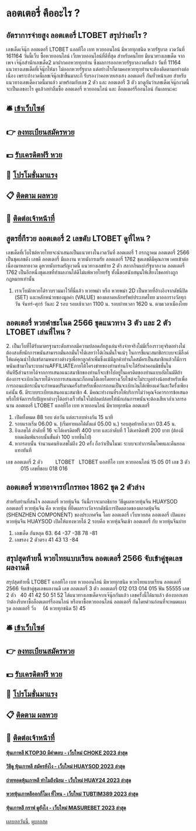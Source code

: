# ลอตเตอรี่ คืออะไร ?
## อัตราการจ่ายสูง ลอตเตอรี่ LTOBET สรุปว่าอะไร ?
เลขเด็ดเจ๊นุ๊ก ลอตเตอรี่ LTOBET แอลทีโอ เบท หวยออนไลน์ มีหวยทุกชนิด หวยรัฐบาล งวดวันที่ 161164
วันนี้เว็บ ซื้อหวยออนไลน์ เว็บหวยออนไลน์ที่ดีที่สุด สำหรับคนไทย มีแนวทางเลขเด็ด จากเพจ เจ๊นุ๊กสำนักเลขเด็ด2 มาฝากคอหวยทุกท่าน ซึ่งผลการออกหวยรัฐบาลงวดที่แล้ว วันที่ 11164 แนวทางเลขเด็ดที่เจ๊นุ๊กให้มา ไม่ออกหวยรัฐบาล แต่อย่างไรก็ตามคอหวยทุกท่านจะต้องติดตามอย่างต่อเนื่อง เพราะถ้างวดนี้เลขเจ๊นุ๊กเข้าขึ้นมาละก็ รับรองว่าคอหวยเฮงเฮง ลอตเตอรี่ กันทั่วหน้าเลย
สำหรับแนวทางเลขเด็ดงวดนี้มาแล้ว มาพร้อมกับเลข 2 ตัว และ ลอตเตอรี่ 3 ตัว มาดูกันว่าเลขเด็ดเจ๊นุ๊กงวดนี้จะเป็นเลขอะไร ดูแล้วอย่าลืมซื้อ ลอตเตอรี่ หวยออนไลน์ และ ล็อตเตอร์รี่ออนไลน์ กันเลยนะคะ

## 🛎 [เข้าเว็บไซต์](https://bit.ly/3BG5bNw)
## 👉 [ลงทะเบียนสมัครหวย](https://bit.ly/3BG5bNw)
## 💵 [รับเครดิตฟรี หวย](https://bit.ly/3C3mvgS)
## 👑 [โปรโมชั่นมาแรง](https://bit.ly/3C3mvgS)
## 📋 [ติดตาม ผลหวย](https://bit.ly/3C3mvgS)
## 📱 [ติดต่อเจ้าหน้าที่](https://bit.ly/3C3mvgS)

## สูตรยี่กีรวย ลอตเตอรี่ 2 เลขดับ LTOBET ดูที่ไหน ?
เลขเด็ดที่เว็บไซต์หวยไทยจะนำเสนอเป็นแนวทางในงวดวันที่ ลอตเตอรี่ 1 กรกฎาคม ลอตเตอรี่ 2566 เป็นชุดเลขดัง เลขดี ลอตเตอรี่ มีผลงาน หวยมังกรเมรัย ลอตเตอรี่ 1762 ชุดเลขดีมีคุณภาพ เคยเข้าต่อเนื่องมาหลายงวด ดูหวยมังกรเมรัญงวดนี้ แนวทางเลขท้าย 2 ตัว สลากกินแบ่งรัฐบาลงวด ลอตเตอรี่ 1762 เป็นอีกหนึ่งชุดเลขที่ทำผลงานได้ดีไม่แพ้หวยไทยรัฐ ทั้งนี้ขอสนับสนุนให้เสี่ยงโชคอย่างถูกกฎหมายเท่านั้น
1. เราเว็บมักหวยได้รวบรวมมาไว้ที่นี่แล้ว หวยพม่า หรือ หวยพม่า 2D เป็นหวยที่อ้างอิงจากดัชนีปิด (SET) และหลักหน่วยของมูลค่า (VALUE) ของตลาดหลักทรัพย์ประเทศไทย มาออกรางวัลทุกวัน จันทร์-ศุกร์ วันละ 2 รอบ รอบเช้าเวลา 1100 น. รอบบ่ายเวลา 1620 น. ตามเวลาเมืองไทย

## ลอตเตอรี่ หวยคำชะโนด 2566 ชุดแนวทาง 3 ตัว และ 2 ตัว LTOBET เล่นที่ไหน ?
2. เป็นเว็บที่ได้รับมาตรฐานระดับสากลมีความปลอดภัยสูงเล่นจริงจ่ายจริงไม่มีเรื่องราวทุจริตอย่างไม่ต้องสงสัยนักการพนันสามารถมั่นอกมั่นใจได้เลยว่าได้เงินมั่นใจแน่ๆ
ในการชี้แนะสมาชิกระบบจะมีลิ้งค์ให้แด่คุณนำไปแชร์ตามหนทางต่างๆเพื่อหาลูกค้าเพิ่มซึ่งแม้มีลูกค้าท่านใดสมัครเป็นสมาชิกแล้วก็มีการพนันเข้ามาในระบบผ่านAFFILIATEภายใต้โครงข่ายของท่านท่านก็จะได้รับค่าคอมมิชชั่นในทันที5ส่วนรายได้จากการเสนอแนะสมาชิกของท่านก็จะเข้าไปอยู่ในเครดิตของท่านแบบอัตโนมัติถ้าต้องการจะเบิกเงินรายได้จากการเสนอแนะก็ถอนได้เลยโดยทางเว็บไซต์จะไม่ระบุอย่างน้อยสำหรับเพื่อการถอนแม้กระนั้นจะกำหนดปริมาณครั้งสำหรับเพื่อการถอนเป็นจะเบิกเงินได้เพียงแค่วันละ1ครั้งเพียงแค่นั้น
6. มีระบบระเบียบเสนอแนะสมาชิก
4. มีคณะทำงานที่รอให้บริการไม่ว่าคุณจึงควรการข้อเสนอหรือให้จัดการกับปัญหาต่างๆได้อย่างเร็วทันใจไม่ปลดปล่อยให้นักเล่นการพนันจะต้องเสียเวล่ำเวลารอนาน ลอตเตอรี่ LTOBET แอลทีโอ เบท หวยออนไลน์ มีหวยทุกชนิด ลอตเตอรี่
1. เปิดทั้งหมด 88 รอบ ต่อวัน แต่ละรอบห่างกัน 15 นาที
2. รอบแรกเริ่ม 06.00 น. (เริ่มทายผลได้ตั้งแต่ 05.00 น.) รอบสุดท้ายถึงเวลา 03.45 น.
3. ยิงเลขได้ ลำดับที่ 16 จะได้เครดิตฟรี 400 บาท และลำดับที่ 1 ได้เครดิตฟรี 200 บาท (ต้องมียอดเดิมพันรอบนั้นขั้นต่ำ 100 บาทขึ้นไป)
4. หากรอบนั้น จำนวนคนยิงเลขไม่ถึง 20 ครั้ง ถือว่าเป็นโมฆะ ระบบจะทำการคืนโพยและคืนยอดแทงทันที

เลข ลอตเตอรี่ 2 ตัว         LTOBET   LTOBET แอลทีโอ เบท หวยออนไลน์ 15 05 01
เลข 3 ตัว           015
เลขที่ชอบ 018 016

## ลอตเตอรี่ หวยอาจารย์ไกรทอง 1862 ชุด 2 ตัวล่าง
สำหรับท่านที่สนใจ ลอตเตอรี่ หวยหุ้นจีน วันนี้เราจะมาอธิบาย วิธีดูผลหวยหุ้นจีน HUAYSOD ลอตเตอรี่ หวยหุ้นจีน คือ หวยหุ้น ที่ยึดผลรางวัลจากดัชนีการปิดตลาดของตลาดหุ้นจีน (SHENZHEN COMPONENT) ของประเทศจีน โดย ลอตเตอรี่ เว็บหวยสด ลอตเตอรี่ เปิดแทง หวยหุ้นจีน HUAYSOD เปิดให้แทงหวยได้ 2 รอบคือ หวยหุ้นจีนเช้า ลอตเตอรี่ กับ หวยหุ้นจีนบ่าย
1. เลขเด็ด กันหลุด 63. 64 -37 -38 78 -81
2. เลขรอง 2 ตัวตรง 41 43 13 -84

## สรุปสุดท้ายนี้ หวยไทยแบบเรียน ลอตเตอรี่ 2566 จับเข้าคู่ชุดเลขผลงานดี
สรุปสุดท้ายนี้ LTOBET แอลทีโอ เบท หวยออนไลน์ มีหวยทุกชนิด หวยไทยแบบเรียน ลอตเตอรี่ 2566 จับเข้าคู่ชุดเลขผลงานดี เลข ลอตเตอรี่ 3 ตัว ลอตเตอรี่ 012 013 014 015
ฟัน 55555
เลข 2 ตัว   40 41 42 50 51 52
ได้แนวทางเลขเด็ดจากเจ๊นุ๊กกันแล้ว เลขครั้งนี้ได้มาแล้ว ต้องบอกเลยว่าต้องรีบหาซื้อล็อตเตอร์รี่ออนไลน์ หรือหาซื้อหวยออนไลน์ ลอตเตอรี่ กันโดยด่วนก่อนที่จะหมดแผง
รูด ลอตเตอรี่ วิ่ง     (4 หวยทุกชนิด 5) 45

## 🛎 [เข้าเว็บไซต์](https://bit.ly/3BG5bNw)
## 👉 [ลงทะเบียนสมัครหวย](https://bit.ly/3BG5bNw)
## 💵 [รับเครดิตฟรี หวย](https://bit.ly/3C3mvgS)
## 👑 [โปรโมชั่นมาแรง](https://bit.ly/3C3mvgS)
## 📋 [ติดตาม ผลหวย](https://bit.ly/3C3mvgS)
## 📱 [ติดต่อเจ้าหน้าที่](https://bit.ly/3C3mvgS)

#### [หุ้นเกาหลี KTOP30 มีคำตอบ - เว็บใหม่ CHOKE 2023 ล่าสุด](https://atom.io/themes/หุ้นเกาหลี%20ktop30%20มีคำตอบ%20-%20เว็บใหม่%20choke%202023%20ล่าสุด)
#### [วิธีดู หุ้นเกาหลี สมัครยังไง - เว็บใหม่ HUAYSOD 2023 ล่าสุด](https://atom.io/themes/วิธีดู%20หุ้นเกาหลี%20สมัครยังไง%20-%20เว็บใหม่%20huaysod%202023%20ล่าสุด)
#### [ถ่ายทอดหุ้นเกาหลี ทำไมถึงนิยม - เว็บใหม่ HUAY24 2023 ล่าสุด](https://atom.io/themes/ถ่ายทอดหุ้นเกาหลี%20ทำไมถึงนิยม%20-%20เว็บใหม่%20huay24%202023%20ล่าสุด)
#### [หวยหุ้นเกาหลีออกกี่โมง ที่ไหน - เว็บใหม่ TUBTIM389 2023 ล่าสุด](https://atom.io/themes/หวยหุ้นเกาหลีออกกี่โมง%20ที่ไหน%20-%20เว็บใหม่%20tubtim389%202023%20ล่าสุด)
#### [หุ้นเกาหลี กราฟ ดูยังไง - เว็บใหม่ MASUREBET 2023 ล่าสุด](https://atom.io/themes/หุ้นเกาหลี%20กราฟ%20ดูยังไง%20-%20เว็บใหม่%20masurebet%202023%20ล่าสุด)

[ผลบอลวันนี้](https://siamsport.tv "ผลบอลวันนี้"), [ดูบอลสด](https://siamsport.tv/ดูบอลสด "ดูบอลสด")
